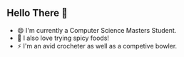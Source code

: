 ## Hello There 👋

- 😄 I'm currently a Computer Science Masters Student.
- 🌱 I also love trying spicy foods!
- ⚡ I'm an avid crocheter as well as a competive bowler.
